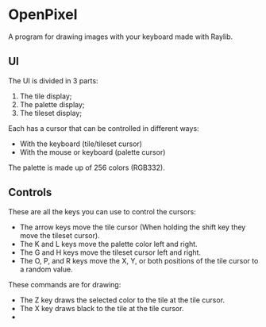 # OpenPixel
A program for drawing images with your keyboard made with Raylib.

## UI
The UI is divided in 3 parts:
 1. The tile display;
 2. The palette display;
 3. The tileset display;
 
Each has a cursor that can be controlled in different ways:
 - With the keyboard (tile/tileset cursor)
 - With the mouse or keyboard (palette cursor)

The palette is made up of 256 colors (RGB332).

## Controls
These are all the keys you can use to control the cursors:
 - The arrow keys move the tile cursor (When holding the shift key they move the tileset cursor).
 - The K and L keys move the palette color left and right.
 - The G and H keys move the tileset cursor left and right.
 - The O, P, and R keys move the X, Y, or both positions of the tile cursor to a random value.
 
These commands are for drawing:
 - The Z key draws the selected color to the tile at the tile cursor.
 - The X key draws black to the tile at the tile cursor.
 - 
